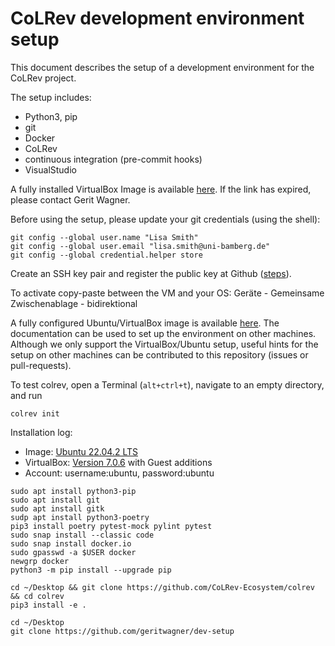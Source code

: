# CoLRev development environment setup

This document describes the setup of a development environment for the CoLRev project.

The setup includes:
- Python3, pip
- git
- Docker
- CoLRev
- continuous integration (pre-commit hooks)
- VisualStudio

A fully installed VirtualBox Image is available [here](https://gigamove.rwth-aachen.de/de/download/9453143c22408f2757dfd9946ec2fe0a). If the link has expired, please contact Gerit Wagner.

Before using the setup, please update your git credentials (using the shell):

```
git config --global user.name "Lisa Smith"
git config --global user.email "lisa.smith@uni-bamberg.de"
git config --global credential.helper store
```

Create an SSH key pair and register the public key at Github ([steps](https://docs.github.com/en/authentication/connecting-to-github-with-ssh/generating-a-new-ssh-key-and-adding-it-to-the-ssh-agent)).


To activate copy-paste between the VM and your OS: Geräte - Gemeinsame Zwischenablage - bidirektional

A fully configured Ubuntu/VirtualBox image is available [here](TODO).
The documentation can be used to set up the environment on other machines.
Although we only support the VirtualBox/Ubuntu setup, useful hints for the setup on other machines can be contributed to this repository (issues or pull-requests).

To test colrev, open a Terminal (``alt+ctrl+t``), navigate to an empty directory, and run

```
colrev init
```

Installation log:

- Image: [Ubuntu 22.04.2 LTS](https://ubuntu.com/download/desktop/thank-you?version=22.04.2&architecture=amd64)
- VirtualBox: [Version 7.0.6](https://www.virtualbox.org/) with Guest additions
- Account: username:ubuntu, password:ubuntu

```
sudo apt install python3-pip
sudo apt install git
sudo apt install gitk
sudp apt install python3-poetry
pip3 install poetry pytest-mock pylint pytest
sudo snap install --classic code
sudo snap install docker.io
sudo gpasswd -a $USER docker
newgrp docker
python3 -m pip install --upgrade pip

cd ~/Desktop && git clone https://github.com/CoLRev-Ecosystem/colrev && cd colrev
pip3 install -e .

cd ~/Desktop
git clone https://github.com/geritwagner/dev-setup

```

